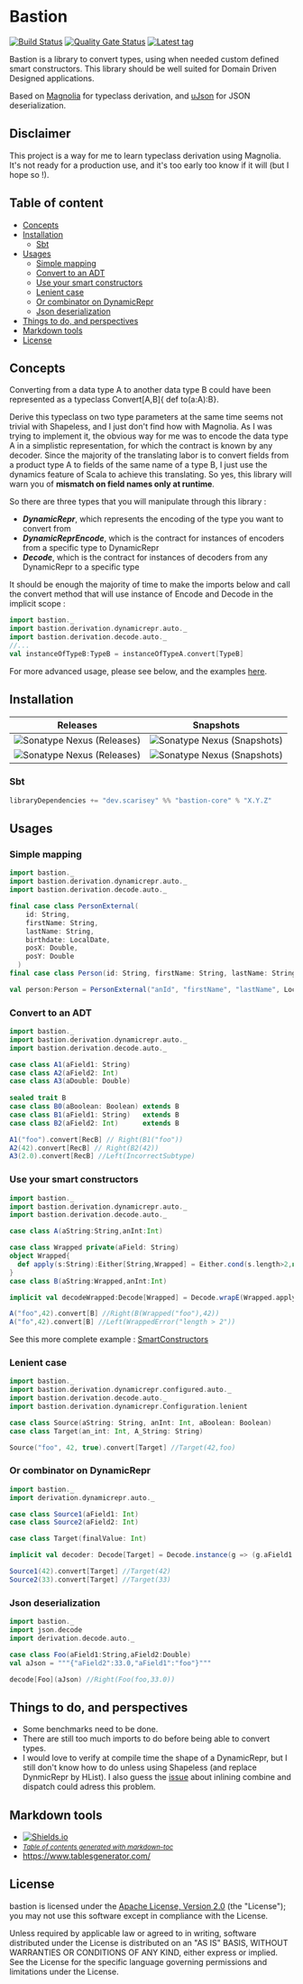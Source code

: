 # Bastion

[![Build Status](https://travis-ci.com/scarisey/bastion.svg?token=FoFxcrjoaHEnbx4sScjP&branch=master)](https://travis-ci.com/scarisey/bastion)
[![Quality Gate Status](https://sonarcloud.io/api/project_badges/measure?project=scarisey_bastion&metric=alert_status)](https://sonarcloud.io/dashboard?id=scarisey_bastion)
[![Latest tag](https://img.shields.io/github/v/tag/scarisey/bastion?sort=semver)](https://github.com/scarisey/bastion/tags)

Bastion is a library to convert types, using when needed custom defined smart constructors. This library should be well suited for Domain Driven Designed applications.

Based on [Magnolia](https://github.com/propensive/magnolia) for typeclass derivation, and [uJson](https://www.lihaoyi.com/post/uJsonfastflexibleandintuitiveJSONforScala.html) for JSON deserialization.

## Disclaimer

This project is a way for me to learn typeclass derivation using Magnolia. It's not ready for a production use, and it's too early too know if it will (but I hope so !).


## Table of content

  * [Concepts](#concepts)
  * [Installation](#installation)
    + [Sbt](#sbt)
  * [Usages](#usages)
    + [Simple mapping](#simple-mapping)
    + [Convert to an ADT](#convert-to-an-adt)
    + [Use your smart constructors](#use-your-smart-constructors)
    + [Lenient case](#lenient-case)
    + [Or combinator on DynamicRepr](#or-combinator-on-dynamicrepr)
    + [Json deserialization](#json-deserialization)
  * [Things to do, and perspectives](#things-to-do--and-perspectives)
  * [Markdown tools](#markdown-tools)
  * [License](#license)

## Concepts

Converting from a data type A to another data type B could have been represented as a typeclass Convert[A,B]{ def to(a:A):B}.

Derive this typeclass on two type parameters at the same time seems not trivial with Shapeless, and I just don't find how with Magnolia.
As I was trying to implement it, the obvious way for me was to encode the data type A in a simplistic representation, for which the contract is known
by any decoder. Since the majority of the translating labor is to convert fields from a product type A to fields of the same name of a type B, 
I just use the dynamics feature of Scala to achieve this translating.
So yes, this library will warn you of **mismatch on field names only at runtime**.

So there are three types that you will manipulate through this library : 

  * ***DynamicRepr***, which represents the encoding of the type you want to convert from
  * ***DynamicReprEncode***, which is the contract for instances of encoders from a specific type to DynamicRepr 
  * ***Decode***, which is the contract for instances of decoders from any DynamicRepr to a specific type
  
It should be enough the majority of time to make the imports below and call the convert method that will use instance of Encode and Decode in the implicit scope : 
```scala
import bastion._
import bastion.derivation.dynamicrepr.auto._
import bastion.derivation.decode.auto._
//...
val instanceOfTypeB:TypeB = instanceOfTypeA.convert[TypeB]
```

For more advanced usage, please see below, and the examples [here](https://github.com/scarisey/bastion/tree/master/examples/src/test/scala/dev/scarisey/bastionexamples).

## Installation
|                                                                              Releases                                                                             |                                                                         Snapshots                                                                        |
|:-----------------------------------------------------------------------------------------------------------------------------------------------------------------:|:--------------------------------------------------------------------------------------------------------------------------------------------------------:|
| ![Sonatype Nexus (Releases)](https://img.shields.io/nexus/r/dev.scarisey/bastion-core_2.12?color=green&label=2.12&server=https%3A%2F%2Foss.sonatype.org) | ![Sonatype Nexus (Snapshots)](https://img.shields.io/nexus/s/dev.scarisey/bastion-core_2.12?label=2.12&server=https%3A%2F%2Foss.sonatype.org) |
| ![Sonatype Nexus (Releases)](https://img.shields.io/nexus/r/dev.scarisey/bastion-core_2.13?color=green&label=2.13&server=https%3A%2F%2Foss.sonatype.org) | ![Sonatype Nexus (Snapshots)](https://img.shields.io/nexus/s/dev.scarisey/bastion-core_2.13?label=2.13&server=https%3A%2F%2Foss.sonatype.org) |


### Sbt
```sbt
libraryDependencies += "dev.scarisey" %% "bastion-core" % "X.Y.Z"
```

## Usages

### Simple mapping
```scala
import bastion._
import bastion.derivation.dynamicrepr.auto._
import bastion.derivation.decode.auto._

final case class PersonExternal(
    id: String,
    firstName: String,
    lastName: String,
    birthdate: LocalDate,
    posX: Double,
    posY: Double
  )
final case class Person(id: String, firstName: String, lastName: String, birthdate: LocalDate)

val person:Person = PersonExternal("anId", "firstName", "lastName", LocalDate.parse("1985-01-12"), 44.846565, -0.567351).convert[Person]
```

### Convert to an ADT
```scala
import bastion._
import bastion.derivation.dynamicrepr.auto._
import bastion.derivation.decode.auto._

case class A1(aField1: String)
case class A2(aField2: Int)
case class A3(aDouble: Double)
  
sealed trait B
case class B0(aBoolean: Boolean) extends B
case class B1(aField1: String)   extends B
case class B2(aField2: Int)      extends B

A1("foo").convert[RecB] // Right(B1("foo"))
A2(42).convert[RecB] // Right(B2(42))
A3(2.0).convert[RecB] //Left(IncorrectSubtype)
```

### Use your smart constructors
```scala
import bastion._
import bastion.derivation.dynamicrepr.auto._
import bastion.derivation.decode.auto._

case class A(aString:String,anInt:Int)

case class Wrapped private(aField: String)
object Wrapped{
  def apply(s:String):Either[String,Wrapped] = Either.cond(s.length>2,new Wrapped(s),"length > 2")
}
case class B(aString:Wrapped,anInt:Int)

implicit val decodeWrapped:Decode[Wrapped] = Decode.wrapE(Wrapped.apply)

A("foo",42).convert[B] //Right(B(Wrapped("foo"),42))
A("fo",42).convert[B] //Left(WrappedError("length > 2"))
```
See this more complete example : [SmartConstructors](https://github.com/scarisey/bastion/blob/master/examples/src/test/scala/dev/scarisey/bastionexamples/SmartConstructors.scala)

### Lenient case
```scala
import bastion._
import bastion.derivation.dynamicrepr.configured.auto._
import bastion.derivation.decode.auto._
import bastion.derivation.dynamicrepr.Configuration.lenient

case class Source(aString: String, anInt: Int, aBoolean: Boolean)
case class Target(an_int: Int, A_String: String)

Source("foo", 42, true).convert[Target] //Target(42,foo)
```

### Or combinator on DynamicRepr
```scala
import bastion._
import derivation.dynamicrepr.auto._

case class Source1(aField1: Int)
case class Source2(aField2: Int)

case class Target(finalValue: Int)

implicit val decoder: Decode[Target] = Decode.instance(g => (g.aField1 ||| g.aField2).apply(Target.apply))

Source1(42).convert[Target] //Target(42)
Source2(33).convert[Target] //Target(33)
```

### Json deserialization
```scala
import bastion._
import json.decode
import derivation.decode.auto._

case class Foo(aField1:String,aField2:Double)
val aJson = """{"aField2":33.0,"aField1":"foo"}"""

decode[Foo](aJson) //Right(Foo(foo,33.0))
```

## Things to do, and perspectives

  * Some benchmarks need to be done.
  * There are still too much imports to do before being able to convert types.
  * I would love to verify at compile time the shape of a DynamicRepr, but I still don't know how to do unless using Shapeless (and replace DynmicRepr by HList). I also guess the [issue](https://github.com/propensive/magnolia/issues/238) about inlining combine and dispatch could adress this problem.

## Markdown tools

  * [![Shields.io](https://img.shields.io/badge/badges-shields.io-blue)](https://shields.io/)
  * <small><i><a href='http://ecotrust-canada.github.io/markdown-toc/'>Table of contents generated with markdown-toc</a></i></small>
  * https://www.tablesgenerator.com/

## License
bastion is licensed under the [Apache License, Version 2.0](http://www.apache.org/licenses/LICENSE-2.0) (the "License"); you may not use this software except in compliance with the License.

Unless required by applicable law or agreed to in writing, software distributed under the License is distributed on an "AS IS" BASIS, WITHOUT WARRANTIES OR CONDITIONS OF ANY KIND, either express or implied. See the License for the specific language governing permissions and limitations under the License.
